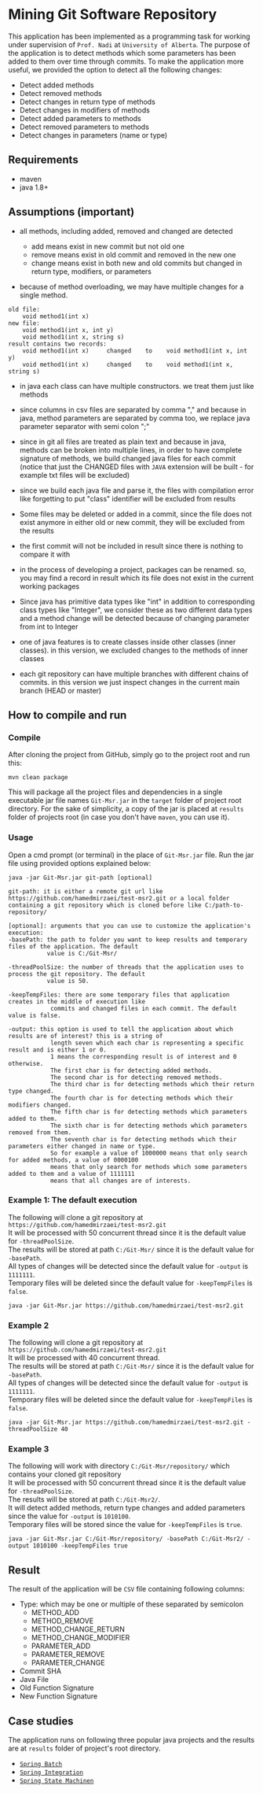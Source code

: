 # Mining Git Software Repository

This application has been implemented as a programming task for working under supervision of `Prof. Nadi` 
at `University of Alberta`. The purpose of the application is to detect methods which some parameters has 
been added to them over time through commits.
To make the application more useful, we provided the option to detect all the following changes:

* Detect added methods
* Detect removed methods
* Detect changes in return type of methods
* Detect changes in modifiers of methods
* Detect added parameters to methods
* Detect removed parameters to methods
* Detect changes in parameters (name or type)


## Requirements
* maven
* java 1.8+

## Assumptions (important)

* all methods, including added, removed and changed are detected
    - add means exist in new commit but not old one
    - remove means exist in old commit and removed in the new one
    - change means exist in both new and old commits but changed in return type, modifiers, or parameters

* because of method overloading, we may have multiple changes for a single method.
```
old file:
    void method1(int x)
new file:
    void method1(int x, int y)
    void method1(int x, string s)
result contains two records:
    void method1(int x)     changed    to    void method1(int x, int y)
    void method1(int x)     changed    to    void method1(int x, string s)
```

* in java each class can have multiple constructors. we treat them just like methods


* since columns in csv files are separated by comma "," and because in java, method parameters are separated by comma
    too, we replace java parameter separator with semi colon ";"


* since in git all files are treated as plain text and because in java, methods can be broken into multiple lines,
    in order to have complete signature of methods, we build changed java files for each commit (notice that just the
    CHANGED files with `JAVA` extension will be built - for example txt files will be excluded)


* since we build each java file and parse it, the files with compilation error like forgetting to put "class" identifier
    will be excluded from results


* Some files may be deleted or added in a commit, since the file does not exist anymore in either old or new commit,
    they will be excluded from the results


* the first commit will not be included in result since there is nothing to compare it with


* in the process of developing a project, packages can be renamed. so, you may find a record in result which its file
    does not exist in the current working packages


* Since java has primitive data types like "int" in addition to corresponding class types like "Integer", we consider
    these as two different data types and a method change will be detected because of changing parameter from int to Integer


* one of java features is to create classes inside other classes (inner classes). in this version, we excluded changes
	to the methods of inner classes


* each git repository can have multiple branches with different chains of commits. in this version we just inspect changes
    in the current main branch (HEAD or master)

## How to compile and run

### Compile
After cloning the project from GitHub, simply go to the project root and run this:
```
mvn clean package
```
This will package all the project files and dependencies in a single executable jar file names `Git-Msr.jar` in
the `target` folder of project root directory. For the sake of simplicity, a copy of the jar is placed at `results` 
folder of projects root (in case you don't have `maven`, you can use it).

### Usage
Open a cmd prompt (or terminal) in the place of `Git-Msr.jar` file. Run the jar file using provided options explained below:
```
java -jar Git-Msr.jar git-path [optional]

git-path: it is either a remote git url like https://github.com/hamedmirzaei/test-msr2.git or a local folder 
containing a git repository which is cloned before like C:/path-to-repository/

[optional]: arguments that you can use to customize the application's execution:
-basePath: the path to folder you want to keep results and temporary files of the application. The default 
           value is C:/Git-Msr/
           
-threadPoolSize: the number of threads that the application uses to process the git repository. The default 
           value is 50.
                 
-keepTempFiles: there are some temporary files that application creates in the middle of execution like 
            commits and changed files in each commit. The default value is false.

-output: this option is used to tell the application about which results are of interest? this is a string of 
            length seven which each char is representing a specific result and is either 1 or 0. 
            1 means the corresponding result is of interest and 0 otherwise. 
            The first char is for detecting added methods.
            The second char is for detecting removed methods. 
            The third char is for detecting methods which their return type changed. 
            The fourth char is for detecting methods which their modifiers changed. 
            The fifth char is for detecting methods which parameters added to them. 
            The sixth char is for detecting methods which parameters removed from them. 
            The seventh char is for detecting methods which their parameters either changed in name or type. 
            So for example a value of 1000000 means that only search for added methods, a value of 0000100 
            means that only search for methods which some parameters added to them and a value of 1111111 
            means that all changes are of interests.
```
### Example 1: The default execution
The following will clone a git repository at `https://github.com/hamedmirzaei/test-msr2.git`\
It will be processed with 50 concurrent thread since it is the default value for `-threadPoolSize`. \
The results will be stored at path `C:/Git-Msr/` since it is the default value for `-basePath`.\
All types of changes will be detected since the default value for `-output` is `1111111`.\
Temporary files will be deleted since the default value for `-keepTempFiles` is `false`.
``` 
java -jar Git-Msr.jar https://github.com/hamedmirzaei/test-msr2.git
```
### Example 2
The following will clone a git repository at `https://github.com/hamedmirzaei/test-msr2.git`\
It will be processed with 40 concurrent thread. \
The results will be stored at path `C:/Git-Msr/` since it is the default value for `-basePath`.\
All types of changes will be detected since the default value for `-output` is `1111111`.\
Temporary files will be deleted since the default value for `-keepTempFiles` is `false`.
``` 
java -jar Git-Msr.jar https://github.com/hamedmirzaei/test-msr2.git -threadPoolSize 40
```
### Example 3
The following will work with directory `C:/Git-Msr/repository/` which contains your cloned git repository\
It will be processed with 50 concurrent thread since it is the default value for `-threadPoolSize`. \
The results will be stored at path `C:/Git-Msr2/`.\
It will detect added methods, return type changes and added parameters since the value for `-output` is `1010100`.\
Temporary files will be stored since the value for `-keepTempFiles` is `true`.
```
java -jar Git-Msr.jar C:/Git-Msr/repository/ -basePath C:/Git-Msr2/ -output 1010100 -keepTempFiles true
```
## Result
The result of the application will be `CSV` file containing following columns:
* Type: which may be one or multiple of these separated by semicolon
    - METHOD_ADD
    - METHOD_REMOVE
    - METHOD_CHANGE_RETURN
    - METHOD_CHANGE_MODIFIER
    - PARAMETER_ADD
    - PARAMETER_REMOVE
    - PARAMETER_CHANGE
* Commit SHA
* Java File
* Old Function Signature
* New Function Signature

## Case studies
The application runs on following three popular java projects and the results are at `results` folder of
project's root directory.
* [`Spring Batch`](https://github.com/spring-projects/spring-batch)
* [`Spring Integration`](https://github.com/spring-projects/spring-integration)
* [`Spring State Machinen`](https://github.com/spring-projects/spring-statemachine)